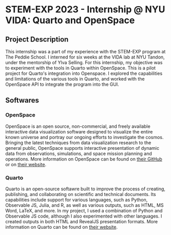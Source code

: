 # STEM-EXP 2023 - Internship @ NYU VIDA: Quarto and OpenSpace

## Project Description

This internship was a part of my experience with the STEM-EXP program at The Peddie School. I interned for six weeks at the VIDA lab at NYU Tandon, under the mentorship of Ylva Selling. For this internship, my objective was to experiment with the tools in Quarto within OpenSpace. This is a pilot project for Quarto's integration into Openspace. I explored the capabilities and limitations of the various tools in Quarto, and worked with the OpenSpace API to integrate the program into the GUI.

## Softwares

### OpenSpace

OpenSpace is an open source, non-commercial, and freely available interactive data visualization software designed to visualize the entire known universe and portray our ongoing efforts to investigate the cosmos. Bringing the latest techniques from data visualization research to the general public, OpenSpace supports interactive presentation of dynamic data from observations, simulations, and space mission planning and operations. More information on OpenSpace can be found on [their GitHub](https://github.com/OpenSpace/OpenSpace) or on [their website](https://www.openspaceproject.com/).

### Quarto

Quarto is an open-source softawre built to improve the process of creating, publishing, and collaborating on scientific and technical documents. Its capabilities include support for various languages, such as Python, Observable JS, Julia, and R, as well as various outputs, such as HTML, MS Word, LaTeX, and more. In my project, I used a combination of Python and Observable JS code, although I also experimented with other languages. I created outputs in both HTML and RevealJS presentation formats. More information on Quarto can be found on [their website](https://quarto.org/about.html).

